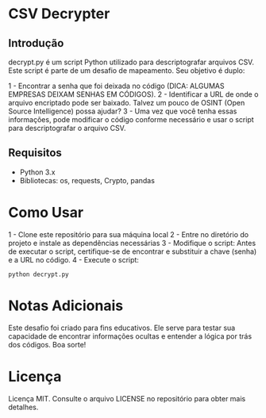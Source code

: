 # CSV Decrypter

## Introdução

decrypt.py é um script Python utilizado para descriptografar arquivos CSV. Este script é parte de um desafio de mapeamento. Seu objetivo é duplo:

1 - Encontrar a senha que foi deixada no código (DICA: ALGUMAS EMPRESAS DEIXAM SENHAS EM CÓDIGOS).
2 - Identificar a URL de onde o arquivo encriptado pode ser baixado. Talvez um pouco de OSINT (Open Source Intelligence) possa ajudar?
3 - Uma vez que você tenha essas informações, pode modificar o código conforme necessário e usar o script para descriptografar o arquivo CSV.

## Requisitos

 - Python 3.x
 - Bibliotecas: os, requests, Crypto, pandas

# Como Usar

1 - Clone este repositório para sua máquina local
2 - Entre no diretório do projeto e instale as dependências necessárias
3 - Modifique o script: Antes de executar o script, certifique-se de encontrar e substituir a chave (senha) e a URL no código.
4 - Execute o script:
```
python decrypt.py
```

# Notas Adicionais

Este desafio foi criado para fins educativos. Ele serve para testar sua capacidade de encontrar informações ocultas e entender a lógica por trás dos códigos. Boa sorte!

# Licença

Licença MIT. Consulte o arquivo LICENSE no repositório para obter mais detalhes.
